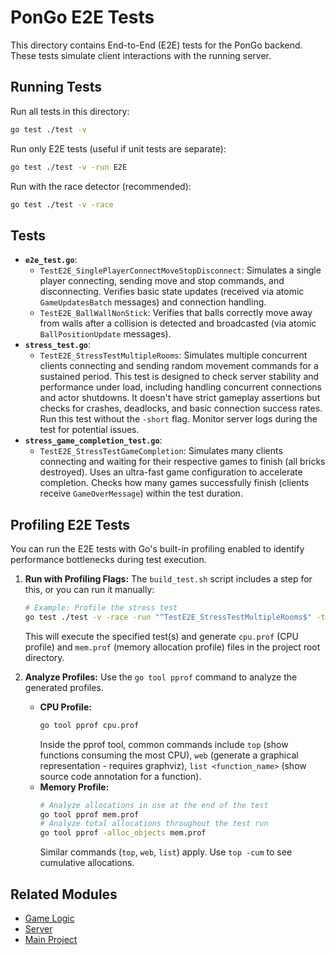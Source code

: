 
# PonGo E2E Tests

This directory contains End-to-End (E2E) tests for the PonGo backend. These tests simulate client interactions with the running server.

## Running Tests

Run all tests in this directory:

```bash
go test ./test -v
```

Run only E2E tests (useful if unit tests are separate):

```bash
go test ./test -v -run E2E
```

Run with the race detector (recommended):

```bash
go test ./test -v -race
```

## Tests

*   **`e2e_test.go`**:
    *   `TestE2E_SinglePlayerConnectMoveStopDisconnect`: Simulates a single player connecting, sending move and stop commands, and disconnecting. Verifies basic state updates (received via atomic `GameUpdatesBatch` messages) and connection handling.
    *   `TestE2E_BallWallNonStick`: Verifies that balls correctly move away from walls after a collision is detected and broadcasted (via atomic `BallPositionUpdate` messages).
*   **`stress_test.go`**:
    *   `TestE2E_StressTestMultipleRooms`: Simulates multiple concurrent clients connecting and sending random movement commands for a sustained period. This test is designed to check server stability and performance under load, including handling concurrent connections and actor shutdowns. It doesn't have strict gameplay assertions but checks for crashes, deadlocks, and basic connection success rates. Run this test without the `-short` flag. Monitor server logs during the test for potential issues.
*   **`stress_game_completion_test.go`**:
    *   `TestE2E_StressTestGameCompletion`: Simulates many clients connecting and waiting for their respective games to finish (all bricks destroyed). Uses an ultra-fast game configuration to accelerate completion. Checks how many games successfully finish (clients receive `GameOverMessage`) within the test duration.

## Profiling E2E Tests

You can run the E2E tests with Go's built-in profiling enabled to identify performance bottlenecks during test execution.

1.  **Run with Profiling Flags:**
    The `build_test.sh` script includes a step for this, or you can run it manually:
    ```bash
    # Example: Profile the stress test
    go test ./test -v -race -run "^TestE2E_StressTestMultipleRooms$" -timeout 90s -cpuprofile cpu.prof -memprofile mem.prof
    ```
    This will execute the specified test(s) and generate `cpu.prof` (CPU profile) and `mem.prof` (memory allocation profile) files in the project root directory.

2.  **Analyze Profiles:**
    Use the `go tool pprof` command to analyze the generated profiles.
    *   **CPU Profile:**
        ```bash
        go tool pprof cpu.prof
        ```
        Inside the pprof tool, common commands include `top` (show functions consuming the most CPU), `web` (generate a graphical representation - requires graphviz), `list <function_name>` (show source code annotation for a function).
    *   **Memory Profile:**
        ```bash
        # Analyze allocations in use at the end of the test
        go tool pprof mem.prof
        # Analyze total allocations throughout the test run
        go tool pprof -alloc_objects mem.prof
        ```
        Similar commands (`top`, `web`, `list`) apply. Use `top -cum` to see cumulative allocations.

## Related Modules

*   [Game Logic](../game/README.md)
*   [Server](../server/README.md)
*   [Main Project](../README.md)

